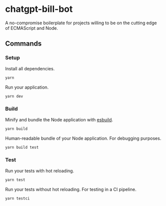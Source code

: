 # chatgpt-bill-bot

A no-compromise boilerplate for projects willing to be on the cutting edge of ECMAScript and Node.

## Commands

### Setup

Install all dependencies.

```bash
yarn
```

Run your application.

```bash
yarn dev
```

### Build

Minify and bundle the Node application with [esbuild](https://esbuild.github.io/).

```bash
yarn build
```

Human-readable bundle of your Node application. For debugging purposes.

```bash
yarn build test
```

### Test

Run your tests with hot reloading.

```bash
yarn test
```

Run your tests without hot reloading. For testing in a CI pipeline.

```bash
yarn testci
```
